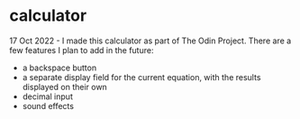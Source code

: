 # calculator

17 Oct 2022 - I made this calculator as part of The Odin Project. There are a few features I plan to add in the future:

- a backspace button
- a separate display field for the current equation, with the results displayed on their own
- decimal input
- sound effects